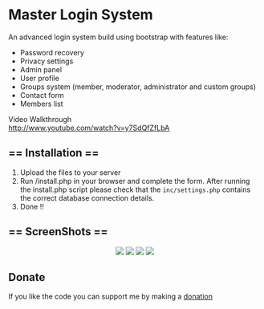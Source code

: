 Master Login System  
===================   

An advanced login system build using bootstrap with features like:
- Password recovery  
- Privacy settings  
- Admin panel  
- User profile  
- Groups system (member, moderator, administrator and custom groups)  
- Contact form  
- Members list  

Video Walkthrough  
http://www.youtube.com/watch?v=y7SdQfZfLbA


## == Installation ==  

1. Upload the files to your server  
2. Run /install.php in your browser and complete the form. 
After running the install.php script please check that the `inc/settings.php` contains the correct database connection details.
3. Done !!


## == ScreenShots ==  

<p align="center">
  <img src="http://puu.sh/3gtZd.png"/>
  <img src="http://puu.sh/34xRK.png"/>
  <img src="http://puu.sh/34ytf.png"/>
  <img src="http://puu.sh/34yuS.png"/>
</p>

Donate 
-----------------
If you like the code you can support me by making a [donation](https://www.paypal.me/1Alliance)
